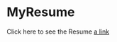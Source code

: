 # MyResume

Click here to see the Resume
[a link](https://rawgit.com/SaadAljammaz/MyResume/master/index.html)
